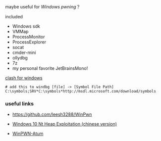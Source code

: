 maybe useful for *Windows pwning*？

included

* Windows sdk
* VMMap
* ProcessMonitor
* ProcessExplorer
* socat
* cmder-mini
* ollydbg
* 7z
* my personal favorite JetBrainsMono!

[clash for windows](https://github.com/Fndroid/clash_for_windows_pkg/releases)

```
# add this to windbg [file] -> [Symbol File Path]
C:\symbols;SRV*C:\symbols*http://msdl.microsoft.com/download/symbols
```

### useful links

- https://github.com/leesh3288/WinPwn

- [Windows 10 Nt Heap Exploitation (chinese version)](https://www.slideshare.net/AngelBoy1/windows-10-nt-heap-exploitation-chinese-version)

- [WinPWN-Atum](https://github.com/A7um/slides/blob/master/2017/WinPWN.pdf)
